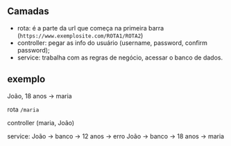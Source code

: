 ## Camadas
- rota: é a parte da url que começa na primeira barra (`https://www.exemplosite.com/ROTA1/ROTA2`)
- controller: pegar as info do usuário (username, password, confirm password);
- service: trabalha com as regras de negócio, acessar o banco de dados.

## exemplo
João, 18 anos -> maria

rota `/maria`

controller (maria, João)

service: 
João -> banco -> 12 anos -> erro
João -> banco -> 18 anos -> maria


